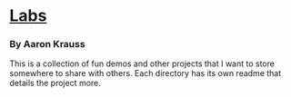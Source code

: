 # [Labs](http://labs.thesocietea.org)
### By Aaron Krauss

This is a collection of fun demos and other projects that I want to store
somewhere to share with others. Each directory has its own readme that details
the project more.
